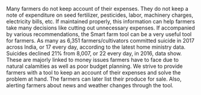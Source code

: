 Many farmers do not keep account of their expenses. They do not keep a note of expenditure on seed fertilizer, pesticides, labor,
machinery charges, electricity bills, etc. If maintained properly, this information can help farmers take many decisions like cutting 
out unnecessary expenses. If accompanied by various recommendations, the Smart farm tool can be a very useful tool for farmers. 
As many as 6,351 farmers/cultivators committed suicide in 2017 across India, or 17 every day, according to the latest home ministry data. 
Suicides declined 21% from 8,007, or 22 every day, in 2016, data show. These are majorly linked to money issues farmers have to face due 
to natural calamities as well as poor budget planning. We strive to provide farmers with a tool to keep an account of their expenses and 
solve the problem at hand.  The farmers can later list their produce for sale. Also, alerting farmers about news and weather changes 
through the tool.
